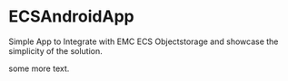 # ECSAndroidApp
Simple App to Integrate with EMC ECS Objectstorage and showcase the simplicity of the solution.

some more text.
